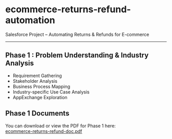 # ecommerce-returns-refund-automation

Salesforce Project – Automating Returns & Refunds for E-commerce  

---

## Phase 1 : Problem Understanding & Industry Analysis  

- Requirement Gathering  
- Stakeholder Analysis  
- Business Process Mapping  
- Industry-specific Use Case Analysis  
- AppExchange Exploration

## Phase 1 Documents

You can download or view the PDF for Phase 1 here:  
[ecommerce-returns-refund-doc.pdf](./C:\Users\VICTUS\OneDrive\Desktop\ecommerce-returns-refund-automation)

